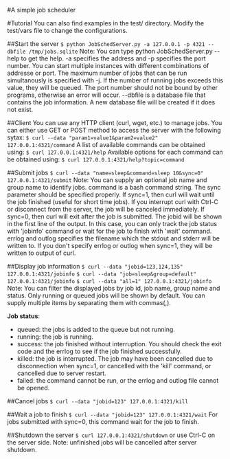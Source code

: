 #A simple job scheduler

#Tutorial
You can also find examples in the test/ directory.
Modify the test/vars file to change the configurations.

##Start the server
`$ python JobSchedServer.py -a 127.0.0.1 -p 4321 --dbfile /tmp/jobs.sqlite`
Note: You can type python JobSchedServer.py --help to get the help.
  -a specifies the address and -p specifies the port number.
You can start multiple instances with different combinations of addresse or port. 
The maximum number of jobs that can be run simultanously is specified with -j. If the number of running jobs exceeds this value, they will be queued.
  The port number should not be bound by other programs, otherwise an error will occur.
  --dbfile is a database file that contains the job information. A new database file will be created if it does not exist.

##Client
  You can use any HTTP client (curl, wget, etc.) to manage jobs.
You can either use GET or POST method to access the server with the following sytax:
`$ curl --data "param1=value1&param2=value2" 127.0.0.1:4321/command`
  A list of available commands can be obtained using: 
`$ curl 127.0.0.1:4321/help`
  Available options for each command can be obtained using:
`$ curl 127.0.0.1:4321/help?topic=command`

##Submit jobs
`$ curl --data "name=sleep&command=sleep 10&sync=0" 127.0.0.1:4321/submit`
Note: You can supply an optional job name and group name to identify jobs.
command is a bash command string. 
  The sync parameter should be specified properly. 
If sync=1, then curl will wait until the job finished (useful for short time jobs). If you interrupt curl with Ctrl-C or disconnect from the server, the job will be canceled immediately.
If sync=0, then curl will exit after the job is submitted. The jobid will be shown in the first line of the output. In this case, you can only track the job status with 'jobinfo' command or wait for the job to finish with 'wait' command.
errlog and outlog specifies the filename which the stdout and stderr will be written to. If you don't specify errlog or outlog when sync=1, they will be written to output of curl.

##Display job information
`$ curl --data "jobid=123,124,135" 127.0.0.1:4321/jobinfo`
`$ curl --data "job=sleep&group=default" 127.0.0.1:4321/jobinfo`
`$ curl --data "all=1" 127.0.0.1:4321/jobinfo`
Note: You can filter the displayed jobs by job id, job name, group name and status.
Only running or queued jobs will be shown by default.
You can supply multiple items by separating them with commas(,).

**Job status**:
* queued: the jobs is added to the queue but not running.
* running: the job is running.
* success: the job finished without interruption. You should check the exit code and the errlog to see if the job finished successfully.
* killed: the job is interrupted. The job may have been cancelled due to disconnection when sync=1, or cancelled with the 'kill' command, or cancelled due to server restart.
* failed: the command cannot be run, or the errlog and outlog file cannot be opened.

##Cancel jobs
`$ curl --data "jobid=123" 127.0.0.1:4321/kill`

##Wait a job to finish
`$ curl --data "jobid=123" 127.0.0.1:4321/wait`
For jobs submitted with sync=0, this command wait for the job to finish.

##Shutdown the server
`$ curl 127.0.0.1:4321/shutdown`
or use Ctrl-C on the server side.
Note: unfinished jobs will be cancelled after server shutdown.


